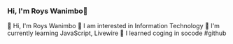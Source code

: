 ###  Hi, I'm Roys Wanimbo👋
👋 Hi, I'm Roys Wanimbo
👀 I am interested in Information Technology
🌱 I'm currently learning JavaScript, Livewire
🎯 I learned coging in socode
#github

<!--
**royswanimbo/royswanimbo** is a ✨ _special_ ✨ repository because its `README.md` (this file) appears on your GitHub profile.

Here are some ideas to get you started:

- 🔭 I’m currently working on ...
- 🌱 I’m currently learning ...
- 👯 I’m looking to collaborate on ...
- 🤔 I’m looking for help with ...
- 💬 Ask me about ...
- 📫 How to reach me: ...
- 😄 Pronouns: ...
- ⚡ Fun fact: ...
-->
